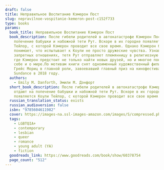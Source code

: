 ```yaml
---
draft: false
title: Неправильное Воспитание Кэмерон Пост
slug: nepravilnoe-vospitanie-kemeron-post-c152f733
type: books
params:
  book_title: Неправильное Воспитание Кэмерон Пост
  book_description: После гибели родителей в автокатастрофе Кэмерон Пост отдают на
    попечение бабушки и набожной тети Рут. Вскоре в их городке появляется Коули
    Тейлор, с которой Кэмерон проводит все свое время. Однако Кэмерон быстро
    понимает, что испытывает к Коули не просто дружеские чувства. Узнав об их
    запретных отношениях, тетя Рут отправляет племянницу в религиозную школу,
    где Кэмерон предстоит не только найти новых друзей, но и многое понять о
    себе и о мире.По мотивам книги снят одноименный художественный фильм с Хлоей
    Грейс Мориц в главной роли, завоевавший главный приз на кинофестивале
    Sundance в 2018 году.
  authors:
    - Emily M. Danforth, Эмили М. Дэнфорт
  short_book_description: После гибели родителей в автокатастрофе Кэмерон Пост
    отдают на попечение бабушки и набожной тети Рут. Вскоре в их городке
    появляется Коули Тейлор, с которой Кэмерон проводит все свое время.
  russian_translation_status: exists
  russian_audioversion: false
  isbn: "9785604611982"
  cover: https://images-na.ssl-images-amazon.com/images/S/compressed.photo.goodreads.com/books/1644399105i/60378754.jpg
  tags:
    - LGBTQIA+
    - contemporary
    - lesbian
    - queer
    - romance
    - young adult (YA)
    - fiction
  goodreads_link: https://www.goodreads.com/book/show/60378754
  page_count: "512"
---
```

